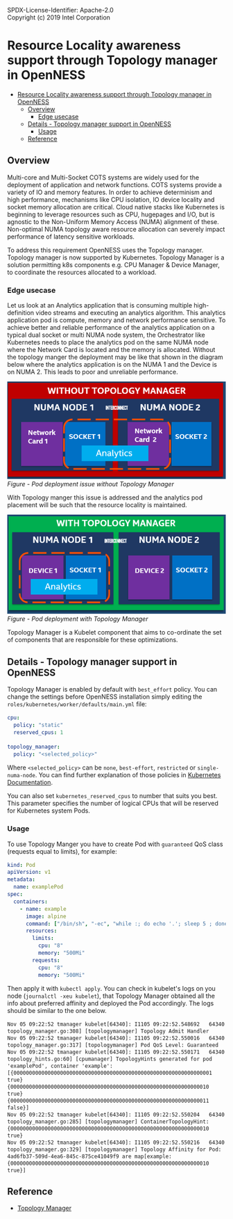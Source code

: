 SPDX-License-Identifier: Apache-2.0    
Copyright (c) 2019 Intel Corporation

# Resource Locality awareness support through Topology manager in OpenNESS 

- [Resource Locality awareness support through Topology manager in OpenNESS](#resource-locality-awareness-support-through-topology-manager-in-openness)
  - [Overview](#overview)
    - [Edge usecase](#edge-usecase)
  - [Details - Topology manager support in OpenNESS](#details---topology-manager-support-in-openness)
    - [Usage](#usage)
  - [Reference](#reference)

## Overview 

Multi-core and Multi-Socket COTS systems are widely used for the deployment of application and network functions. COTS systems provide a variety of IO and memory features. In order to achieve determinism and high performance, mechanisms like CPU isolation, IO device locality and socket memory allocation are critical. Cloud native stacks like  Kubernetes is beginning to leverage resources such as CPU, hugepages and I/O, but is agnostic to the Non-Uniform Memory Access (NUMA) alignment of these. Non-optimal NUMA topology aware resource allocation can severely impact performance of latency sensitive workloads. 

To address this requirement OpenNESS uses the Topology manager. Topology manager is now supported by Kubernetes. Topology Manager is a solution permitting k8s components e.g. CPU Manager &  Device Manager, to coordinate the resources  allocated to a workload. 

### Edge usecase

Let us look at an Analytics application that is consuming multiple high-definition video streams and executing an analytics algorithm. This analytics application pod is compute, memory and network performance sensitive. To achieve better and reliable performance of the analytics application on a typical dual socket or multi NUMA node system, the Orchestrator like Kubernetes needs to place the analytics pod on the same NUMA node where the Network Card is located and the memory is allocated. Without the topology manger the deployment may be like that shown in the diagram below where the analytics application  is on the NUMA 1 and the Device is on NUMA 2. This leads to poor and unreliable performance. 

![Pod deployment issue without Topology Manager](tm-images/tm1.png)     
_Figure - Pod deployment issue without Topology Manager_

With Topology manger this issue is addressed and the analytics pod placement will be such that the resource locality is maintained. 

![Pod deployment with Topology Manager](tm-images/tm2.png)     
_Figure - Pod deployment with Topology Manager_

Topology Manager is a Kubelet component that aims to co-ordinate the set of components that are responsible for these optimizations.

## Details - Topology manager support in OpenNESS

Topology Manager is enabled by default with `best_effort` policy. You can change the settings before OpenNESS installation simply editing the `roles/kubernetes/worker/defaults/main.yml` file:

```yaml
cpu:
  policy: "static"
  reserved_cpus: 1

topology_manager:
  policy: "<selected_policy>"
```

Where `<selected_policy>` can be `none`, `best-effort`, `restricted` or `single-numa-node`. You can find further explanation of those policies in [Kubernetes Documentation](https://kubernetes.io/docs/tasks/administer-cluster/topology-manager/).

You can also set `kubernetes_reserved_cpus` to number that suits you best. This parameter specifies the number of logical CPUs that will be reserved for Kubernetes system Pods.

### Usage
To use Topology Manger you have to create Pod with `guaranteed` QoS class (requests equal to limits), for example:

```yaml
kind: Pod
apiVersion: v1
metadata:
  name: examplePod
spec:
  containers:
    - name: example
      image: alpine
      command: ["/bin/sh", "-ec", "while :; do echo '.'; sleep 5 ; done"]
      resources:
        limits:
          cpu: "8"
          memory: "500Mi"
        requests:
          cpu: "8"
          memory: "500Mi"
```

Then apply it with `kubectl apply`. You can check in kubelet's logs on you node (`journalctl -xeu kubelet`), that Topology Manager obtained all the info about preferred affinity and deployed the Pod accordingly. The logs should be similar to the one below.

```
Nov 05 09:22:52 tmanager kubelet[64340]: I1105 09:22:52.548692   64340 topology_manager.go:308] [topologymanager] Topology Admit Handler
Nov 05 09:22:52 tmanager kubelet[64340]: I1105 09:22:52.550016   64340 topology_manager.go:317] [topologymanager] Pod QoS Level: Guaranteed
Nov 05 09:22:52 tmanager kubelet[64340]: I1105 09:22:52.550171   64340 topology_hints.go:60] [cpumanager] TopologyHints generated for pod 'examplePod', container 'example': [{0000000000000000000000000000000000000000000000000000000000000001 true} {0000000000000000000000000000000000000000000000000000000000000010 true} {0000000000000000000000000000000000000000000000000000000000000011 false}]
Nov 05 09:22:52 tmanager kubelet[64340]: I1105 09:22:52.550204   64340 topology_manager.go:285] [topologymanager] ContainerTopologyHint: {0000000000000000000000000000000000000000000000000000000000000010 true}
Nov 05 09:22:52 tmanager kubelet[64340]: I1105 09:22:52.550216   64340 topology_manager.go:329] [topologymanager] Topology Affinity for Pod: 4ad6fb37-509d-4ea6-845c-875ce41049f9 are map[example:{0000000000000000000000000000000000000000000000000000000000000010 true}]
```
## Reference
- [Topology Manager](https://kubernetes.io/docs/tasks/administer-cluster/topology-manager/)

